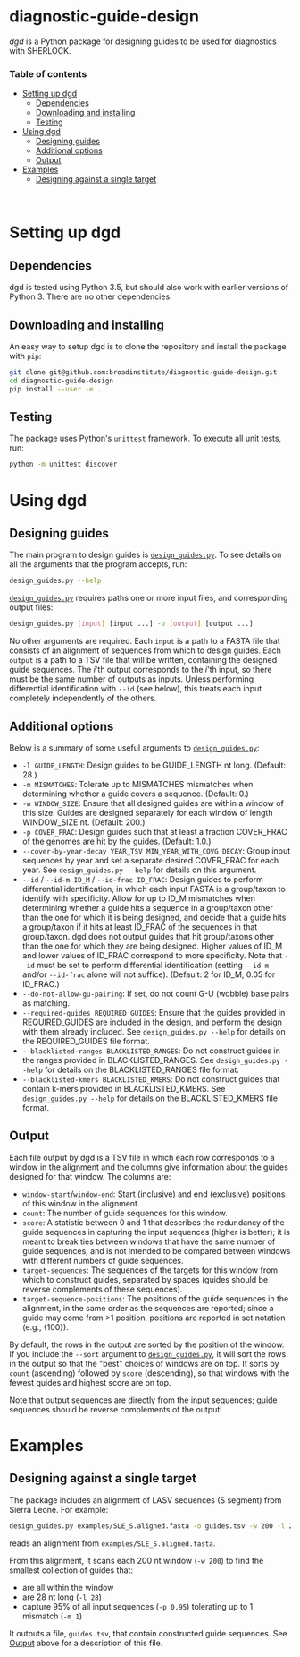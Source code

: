 diagnostic-guide-design
=======================

*dgd* is a Python package for designing guides to be used for diagnostics with SHERLOCK.
<br/>

### Table of contents

* [Setting up dgd](#setting-up-dgd)
  * [Dependencies](#dependencies)
  * [Downloading and installing](#downloading-and-installing)
  * [Testing](#testing)
* [Using dgd](#using-dgd)
  * [Designing guides](#designing-guides)
  * [Additional options](#additional-options)
  * [Output](#output)
* [Examples](#examples)
  * [Designing against a single target](#designing-against-a-single-target)
<br/>

# Setting up dgd

## Dependencies

dgd is tested using Python 3.5, but should also work with earlier versions of Python 3.
There are no other dependencies.

## Downloading and installing

An easy way to setup dgd is to clone the repository and install the package with `pip`:
```bash
git clone git@github.com:broadinstitute/diagnostic-guide-design.git
cd diagnostic-guide-design
pip install --user -e .
```

## Testing

The package uses Python's `unittest` framework.
To execute all unit tests, run:
```bash
python -m unittest discover
```

# Using dgd

## Designing guides

The main program to design guides is [`design_guides.py`](./bin/design_guides.py).
To see details on all the arguments that the program accepts, run:
```bash
design_guides.py --help
```

[`design_guides.py`](./bin/design_guides.py) requires paths one or more input files, and corresponding output files:

```bash
design_guides.py [input] [input ...] -o [output] [output ...]
```

No other arguments are required.
Each `input` is a path to a FASTA file that consists of an alignment of sequences from which to design guides.
Each `output` is a path to a TSV file that will be written, containing the designed guide sequences.
The _i_'th output corresponds to the _i_'th input, so there must be the same number of outputs as inputs.
Unless performing differential identification with `--id` (see below), this treats each input completely independently of the others.

## Additional options

Below is a summary of some useful arguments to [`design_guides.py`](./bin/design_guides.py):

* `-l GUIDE_LENGTH`: Design guides to be GUIDE_LENGTH nt long.
(Default: 28.)
* `-m MISMATCHES`: Tolerate up to MISMATCHES mismatches when determining whether a guide covers a sequence.
(Default: 0.)
* `-w WINDOW_SIZE`: Ensure that all designed guides are within a window of this size.
Guides are designed separately for each window of length WINDOW_SIZE nt.
(Default: 200.)
* `-p COVER_FRAC`: Design guides such that at least a fraction COVER_FRAC of the genomes are hit by the guides.
(Default: 1.0.)
* `--cover-by-year-decay YEAR_TSV MIN_YEAR_WITH_COVG DECAY`: Group input sequences by year and set a separate desired COVER_FRAC for each year.
See `design_guides.py --help` for details on this argument.
* `--id` / `--id-m ID_M` / `--id-frac ID_FRAC`: Design guides to perform differential identification, in which each input FASTA is a group/taxon to identify with specificity.
Allow for up to ID_M mismatches when determining whether a guide hits a sequence in a group/taxon other than the one for which it is being designed, and decide that a guide hits a group/taxon if it hits at least ID_FRAC of the sequences in that group/taxon.
dgd does not output guides that hit group/taxons other than the one for which they are being designed.
Higher values of ID_M and lower values of ID_FRAC correspond to more specificity.
Note that `--id` must be set to perform differential identification (setting `--id-m` and/or `--id-frac` alone will not suffice).
(Default: 2 for ID_M, 0.05 for ID_FRAC.)
* `--do-not-allow-gu-pairing`: If set, do not count G-U (wobble) base pairs as matching.
* `--required-guides REQUIRED_GUIDES`: Ensure that the guides provided in REQUIRED_GUIDES are included in the design, and perform the design with them already included.
See `design_guides.py --help` for details on the REQUIRED_GUIDES file format.
* `--blacklisted-ranges BLACKLISTED_RANGES`: Do not construct guides in the ranges provided in BLACKLISTED_RANGES.
See `design_guides.py --help` for details on the BLACKLISTED_RANGES file format.
* `--blacklisted-kmers BLACKLISTED_KMERS`: Do not construct guides that contain k-mers provided in BLACKLISTED_KMERS.
See `design_guides.py --help` for details on the BLACKLISTED_KMERS file format.

## Output

Each file output by dgd is a TSV file in which each row corresponds to a window in the alignment and the columns give information about the guides designed for that window.
The columns are:
* `window-start`/`window-end`: Start (inclusive) and end (exclusive) positions of this window in the alignment.
* `count`: The number of guide sequences for this window.
* `score`: A statistic between 0 and 1 that describes the redundancy of the guide sequences in capturing the input sequences (higher is better); it is meant to break ties between windows that have the same number of guide sequences, and is not intended to be compared between windows with different numbers of guide sequences.
* `target-sequences`: The sequences of the targets for this window from which to construct guides, separated by spaces (guides should be reverse complements of these sequences).
* `target-sequence-positions`: The positions of the guide sequences in the alignment, in the same order as the sequences are reported; since a guide may come from >1 position, positions are reported in set notation (e.g., \{100\}).

By default, the rows in the output are sorted by the position of the window.
If you include the `--sort` argument to [`design_guides.py`](./bin/design_guides.py), it will sort the rows in the output so that the "best" choices of windows are on top.
It sorts by `count` (ascending) followed by `score` (descending), so that windows with the fewest guides and highest score are on top.

Note that output sequences are directly from the input sequences; guide sequences should be reverse complements of the output!

# Examples

## Designing against a single target

The package includes an alignment of LASV sequences (S segment) from Sierra Leone.
For example:
```bash
design_guides.py examples/SLE_S.aligned.fasta -o guides.tsv -w 200 -l 28 -m 1 -p 0.95
```
reads an alignment from `examples/SLE_S.aligned.fasta`.

From this alignment, it scans each 200 nt window (`-w 200`) to find the smallest collection of guides that:
* are all within the window
* are 28 nt long (`-l 28`)
* capture 95% of all input sequences (`-p 0.95`) tolerating up to 1 mismatch (`-m 1`)

It outputs a file, `guides.tsv`, that contain constructed guide sequences.
See [Output](#output) above for a description of this file.
